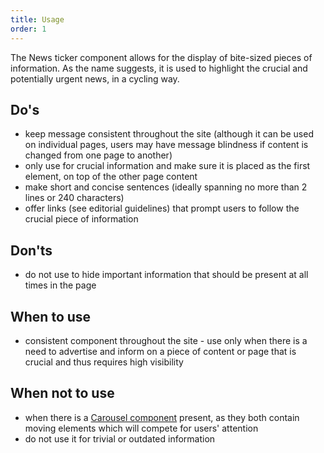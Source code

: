```yaml
---
title: Usage
order: 1
---
```

The News ticker component allows for the display of bite-sized pieces of information. As the name suggests, it is used to highlight the crucial and potentially urgent news, in a cycling way.

## Do's

- keep message consistent throughout the site (although it can be used on individual pages, users may have message blindness if content is changed from one page to another)
- only use for crucial information and make sure it is placed as the first element, on top of the other page content
- make short and concise sentences (ideally spanning no more than 2 lines or 240 characters)
- offer links (see editorial guidelines) that prompt users to follow the crucial piece of information

## Don'ts

- do not use to hide important information that should be present at all times in the page

## When to use

- consistent component throughout the site - use only when there is a need to advertise and inform on a piece of content or page that is crucial and thus requires high visibility

## When not to use

- when there is a [Carousel component](https://ec.europa.eu/component-library/ec/components/carousel/code/) present, as they both contain moving elements which will compete for users' attention
- do not use it for trivial or outdated information
